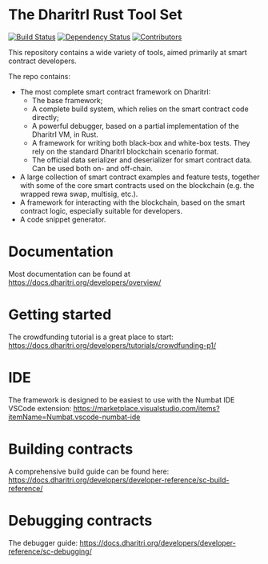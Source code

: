 # The DharitrI Rust Tool Set


[![Build Status](https://img.shields.io/github/actions/workflow/status/TerraDharitri/drt-rs-sdk/actions.yml?branch=main)](https://github.com/TerraDharitri/drt-rs-sdk/actions/workflows/actions.yml?query=branch%3Amain) [![Dependency Status](https://deps.rs/repo/github/TerraDharitri/drt-rs-sdk/status.svg)](https://deps.rs/repo/github/TerraDharitri/drt-rs-sdk) [![Contributors](https://img.shields.io/github/contributors/TerraDharitri/drt-rs-sdk)](https://github.com/TerraDharitri/drt-rs-sdk/graphs/contributors)

This repository contains a wide variety of tools, aimed primarily at smart contract developers.

The repo contains:
- The most complete smart contract framework on DharitrI:
    - The base framework;
    - A complete build system, which relies on the smart contract code directly;
    - A powerful debugger, based on a partial implementation of the DharitrI VM, in Rust.
    - A framework for writing both black-box and white-box tests. They rely on the standard DharitrI blockchain scenario format.
    - The official data serializer and deserializer for smart contract data. Can be used both on- and off-chain.
- A large collection of smart contract examples and feature tests, together with some of the core smart contracts used on the blockchain (e.g. the wrapped rewa swap, multisig, etc.).
- A framework for interacting with the blockchain, based on the smart contract logic, especially suitable for developers.
- A code snippet generator.

# Documentation

Most documentation can be found at https://docs.dharitri.org/developers/overview/

# Getting started

The crowdfunding tutorial is a great place to start: https://docs.dharitri.org/developers/tutorials/crowdfunding-p1/

# IDE

The framework is designed to be easiest to use with the Numbat IDE VSCode extension: https://marketplace.visualstudio.com/items?itemName=Numbat.vscode-numbat-ide

# Building contracts

A comprehensive build guide can be found here: https://docs.dharitri.org/developers/developer-reference/sc-build-reference/

# Debugging contracts

The debugger guide: https://docs.dharitri.org/developers/developer-reference/sc-debugging/
